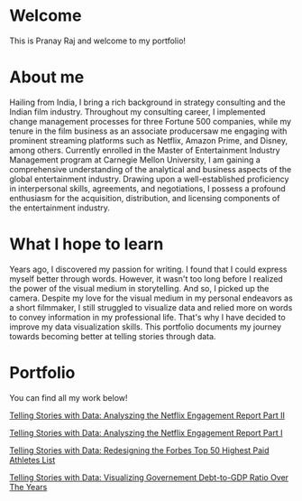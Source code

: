 # Welcome
This is Pranay Raj and welcome to my portfolio!

# About me
Hailing from India, I bring a rich background in strategy consulting and the Indian film industry. Throughout my consulting career, I implemented change management processes for three Fortune 500 companies, while my tenure in the film business as an associate producersaw me engaging with prominent streaming platforms such as Netflix, Amazon Prime, and Disney, among others. Currently enrolled in the Master of Entertainment Industry Management program at Carnegie Mellon University, I am gaining a comprehensive understanding of the analytical and business aspects of the global entertainment industry.  Drawing upon a well-established proficiency in interpersonal skills, agreements, and negotiations, I possess a profound enthusiasm for the acquisition, distribution, and licensing components of the entertainment industry. 

# What I hope to learn

Years ago, I discovered my passion for writing. I found that I could express myself better through words. However, it wasn't too long before I realized the power of the visual medium in storytelling. And so, I picked up the camera. Despite my love for the visual medium in my personal endeavors as a short filmmaker, I still struggled to visualize data and relied more on words to convey information in my professional life. That's why I have decided to improve my data visualization skills. This portfolio documents my journey towards becoming better at telling stories through data.

# Portfolio
You can find all my work below!

[Telling Stories with Data: Analyszing the Netflix Engagement Report Part II](/pranayfinalproject2.md)

[Telling Stories with Data: Analyszing the Netflix Engagement Report Part I](/pranayfinalproject1.md)

[Telling Stories with Data: Redesigning the Forbes Top 50 Highest Paid Athletes List](/assignment34.md)

[Telling Stories with Data: Visualizing Governement Debt-to-GDP Ratio Over The Years](/datavisualization.md)
